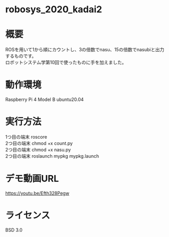 # robosys_2020_kadai2

# 概要
ROSを用いて1から順にカウントし、3の倍数でnasu、15の倍数でnasubiと出力するものです。  
ロボットシステム学第10回で使ったものに手を加えました。  


# 動作環境
Raspberry Pi 4 Model B
ubuntu20.04  
# 実行方法 
1つ目の端末 roscore  
2つ目の端末 chmod +x count.py  
2つ目の端末 chmod +x nasu.py  
2つ目の端末 roslaunch mypkg mypkg.launch  
# デモ動画URL
https://youtu.be/Efth328Pegw
# ライセンス
BSD 3.0
